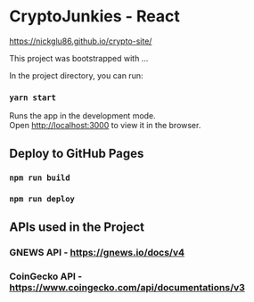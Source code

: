 # CryptoJunkies - React 

https://nickglu86.github.io/crypto-site/

This project was bootstrapped with ...

In the project directory, you can run:

### `yarn start`

Runs the app in the development mode.\
Open [http://localhost:3000](http://localhost:3000) to view it in the browser.

## Deploy to GitHub Pages

### `npm run build`
### `npm run deploy`

## APIs used in the Project

### GNEWS API - https://gnews.io/docs/v4
### CoinGecko API - https://www.coingecko.com/api/documentations/v3
